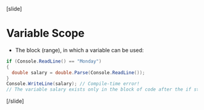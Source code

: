 [slide]
# Variable Scope
* The block (range), in which a variable can be used:
```csharp
if (Console.ReadLine() == "Monday")
{
  double salary = double.Parse(Console.ReadLine());
}
Console.WriteLine(salary); // Compile-time error!
// The variable salary exists only in the block of code after the if statement
```
[/slide]